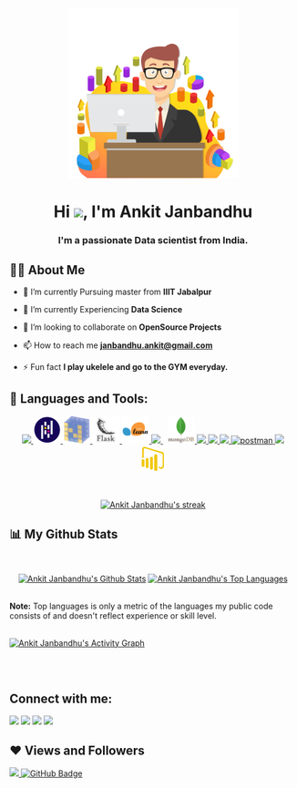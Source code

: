 <p align="center">
<a href="#"><img width="300px" height="auto" src="static/cover.svg" height="100px"/></a></p>

<h1 align="center">Hi <img src="https://raw.githubusercontent.com/MartinHeinz/MartinHeinz/master/wave.gif" width="30px">, I'm Ankit Janbandhu</h1>
<h3 align="center">I'm a passionate Data scientist from India.</h3>


## 🙋‍♂️ About Me

- 🔭 I’m currently Pursuing master from **IIIT Jabalpur**

- 🌱 I’m currently Experiencing **Data Science**

- 👯 I’m looking to collaborate on **OpenSource Projects**

- 📫 How to reach me **janbandhu.ankit@gmail.com**

- ⚡ Fun fact **I play ukelele and go to the GYM everyday.**

## 🚀 Languages and Tools:

<p align="center"> 
    <a href="https://www.python.org" target="_blank"> <img src="https://img.icons8.com/color/48/000000/python.png"/> </a> 
    <a href="https://pandas.pydata.org/" target="_blank"> <img src="static/pandas.png"/> </a>
    <a href="https://numpy.org/" target="_blank"> <img src="static/numpy.png"/> </a>
    <a href="https://flask.palletsprojects.com/en/2.1.x/" target="_blank"> <img src="static/flask.png"/> </a> 
    <a href="https://scikit-learn.org/stable/" target="_blank"> <img src="static/sci_learn.png"/> </a> 
    <a style="padding-right:8px;" href="https://www.mysql.com/" target="_blank"> <img src="https://img.icons8.com/fluent/50/000000/mysql-logo.png"/> </a>
    <a href="https://www.mongodb.com/" target="_blank"> <img src="https://raw.githubusercontent.com/devicons/devicon/master/icons/mongodb/mongodb-original-wordmark.svg" alt="mongodb" width="48" height="48"/> </a> 
    <a href="https://www.w3.org/html/" target="_blank"> <img src="https://img.icons8.com/color/48/000000/html-5.png"/> </a> 
    <a href="https://www.w3schools.com/css/" target="_blank"> <img src="https://img.icons8.com/color/48/000000/css3.png"/> </a> 
    <a href="https://getbootstrap.com" target="_blank"> <img src="https://img.icons8.com/color/48/000000/bootstrap.png"/> </a> 
    <a href="https://postman.com" target="_blank"> <img src="https://www.vectorlogo.zone/logos/getpostman/getpostman-icon.svg" alt="postman" width="45" height="45"/> </a>   
    <a href="https://git-scm.com/" target="_blank"> <img src="https://img.icons8.com/color/48/000000/git.png"/> </a> 
    <a href="https://powerbi.microsoft.com/en-us/" target="_blank"> <img src="static/powerbi.png"/> </a> 
  
</p>

<!-- [![React Badge](https://img.shields.io/badge/-React-61DBFB?style=for-the-badge&labelColor=black&logo=react&logoColor=61DBFB)](#)  [![Javascript Badge](https://img.shields.io/badge/-Javascript-F0DB4F?style=for-the-badge&labelColor=black&logo=javascript&logoColor=F0DB4F)](#) [![Typescript Badge](https://img.shields.io/badge/-Typescript-007acc?style=for-the-badge&labelColor=black&logo=typescript&logoColor=007acc)](#) [![Nodejs Badge](https://img.shields.io/badge/-Nodejs-3C873A?style=for-the-badge&labelColor=black&logo=node.js&logoColor=3C873A)](#) [![GraphQL Badge](https://img.shields.io/badge/-GraphQl-e535ab?style=for-the-badge&labelColor=black&logo=node.js&logoColor=e535ab)](#) -->
<br/>

<p align="center">
    <a href="https://github.com/pompy001/github-readme-streak-stats">
        <img title="🔥 Get streak stats for your profile at git.io/streak-stats" alt="Ankit Janbandhu's streak" src="https://github-readme-streak-stats.herokuapp.com/?user=pompy001&theme=react&hide_border=true&stroke=0000&background=060A0CD0"/>
    </a>
</p>

## 📊 My Github Stats

  <br/>
<p align="center">
    <a href="https://github.com/pompy001/github-readme-stats"><img alt="Ankit Janbandhu's Github Stats" src="https://github-readme-stats.vercel.app/api?username=pompy001&show_icons=true&count_private=true&theme=react&hide_border=true&bg_color=0D1117"width="480" height="280"/></a>
  <a href="https://github.com/pompy001/github-readme-stats"><img alt="Ankit Janbandhu's Top Languages" src="https://github-readme-stats.vercel.app/api/top-langs/?username=pompy001&langs_count=8&count_private=true&layout=compact&theme=react&hide_border=true&bg_color=0D1117" width="480" height="280"/></a>
</p>
  <br/>
  <b>Note:</b> Top languages is only a metric of the languages my public code consists of and doesn't reflect experience or skill level.


<br/>
<br/>

<a href="https://github.com/pompy001/github-readme-activity-graph"><img alt="Ankit Janbandhu's Activity Graph" src="https://activity-graph.herokuapp.com/graph?username=pompy001&bg_color=0D1117&color=5BCDEC&line=5BCDEC&point=FFFFFF&hide_border=true" /></a>

<br/>
<br/>

## Connect with me:
<p align="left">

<a href = "https://www.linkedin.com/in/ankit-janbandhu-116a26123/"><img src="https://img.icons8.com/fluent/48/000000/linkedin.png"/></a>
<a href = "https://twitter.com/AnkitJanbandhu_"><img src="https://img.icons8.com/fluent/48/000000/twitter.png"/></a>
<a href = "https://www.instagram.com/the_pompy/"><img src="https://img.icons8.com/fluent/48/000000/instagram-new.png"/></a>
<a href = "https://www.youtube.com/channel/UCbwFj1jUozn732h0FuoW8RQ"><img src="https://img.icons8.com/color/48/000000/youtube-play.png"/></a>

</p>

## ❤ Views and Followers
<a href="https://github.com/Meghna-DAS/github-profile-views-counter">
    <img src="https://komarev.com/ghpvc/?username=pompy001">
</a>
<a href="https://github.com/pompy001?tab=followers"><img src="https://img.shields.io/github/followers/pompy001?label=Followers&style=social" alt="GitHub Badge"></a>
